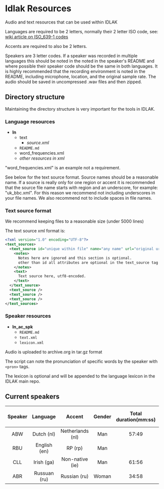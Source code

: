 # Idlak Resources
Audio and text resources that can be used within IDLAK

Languages are required to be 2 letters, normally their 2 letter ISO code, see: [wiki article on ISO_639-1 codes](https://en.wikipedia.org/wiki/List_of_ISO_639-1_codes)

Accents are required to also be 2 letters.

Speakers are 3 letter codes. If a speaker was recorded in multiple languages this should be noted in the noted in the speaker's README and where possible their speaker code should be the same in both languages. It is highly recommended that the recording environment is noted in the README, including microphone, location, and the original sample rate. The audio should be saved in uncompressed .wav files and then zipped.

## Directory structure
Maintaining the directory structure is very important for the tools in IDLAK.

### Language resources

* __ln__
  * text 
    * *source.xml*
  * `README.md`
  * word_frequencies.xml
  * *other resources in xml*

"word_frequencies.xml" is an example not a requirement.

See below for the text source format. Source names should be a reasonable name. If a source is really only for one region or accent it is recommended that the source file name starts with region and an underscore, for example: "uk_bbc.xml". For this reason we recommend not including underscores in your file names. We also recommend not to include spaces in file names.

### Text source format

We recommend keeping files to a reasonable size (under 5000 lines)

The text source xml format is:

```xml
<?xml version="1.0" encoding="UTF-8"?>
<text_sources>
  <text_source id="unique within file" name="any name" url="original url">
    <notes>
      Notes here are ignored and this section is optional.
      other than id all attributes are optional in the text_source tag 
    </notes>
    <text>
      Text source here, utf8-encoded.
    </text>
  </text_source>
  <text_source />
  <text_source />
  <text_source />
</text_sources>
```

### Speaker resources

* __ln_ac_spk__
  * `README.md`
  * `text.xml`
  * `lexicon.xml`

Audio is uploaded to archive.org in tar.gz format

The script can note the pronunciation of specific words by the speaker with `<pron>` tags.

The lexicon is optional and will be appended to the language lexicon in the IDLAK main repo.

## Current speakers

| Speaker | Language | Accent | Gender | Total duration(mm:ss) | Sample rate (Hz) |
|:-------:|:--------:|:------:|:------:|:---------------------:|:----------------:|
| ABW | Dutch (nl)   | Netherlands (nl) | Man   | 57:49 | 48\,000 |
| RBU | English (en) | RP (rp)          | Man   |       | 48\,000 |
| CLL | Irish (ga)   | Non-native (ie)  | Man   | 61:56 | 48\,000 |
| ABR | Russuan (ru) | Russian (ru)     | Woman | 34:58 | 48\,000 |
